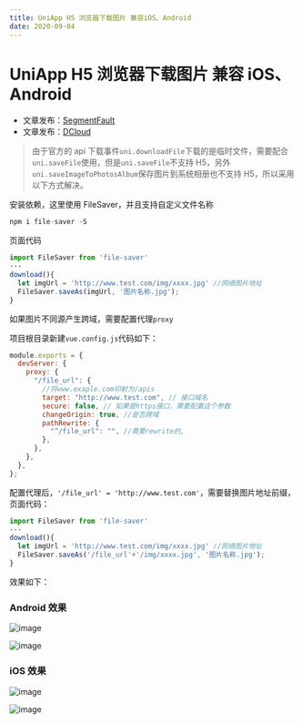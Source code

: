 ```yaml
---
title: UniApp H5 浏览器下载图片 兼容iOS、Android
date: 2020-09-04
---
```


# UniApp H5 浏览器下载图片 兼容 iOS、Android

- 文章发布：[SegmentFault](https://segmentfault.com/a/1190000023890043)
- 文章发布：[DCloud](https://ask.dcloud.net.cn/article/37734)

> 由于官方的 api 下载事件`uni.downloadFile`下载的是临时文件，需要配合`uni.saveFile`使用，但是`uni.saveFile`不支持 H5，另外`uni.saveImageToPhotosAlbum`保存图片到系统相册也不支持 H5，所以采用以下方式解决。

安装依赖，这里使用 FileSaver，并且支持自定义文件名称

```javascript
npm i file-saver -S
```

页面代码

```javascript
import FileSaver from 'file-saver'
···
download(){
  let imgUrl = 'http://www.test.com/img/xxxx.jpg' //网络图片地址
  FileSaver.saveAs(imgUrl, '图片名称.jpg');
}
```

如果图片不同源产生跨域，需要配置代理`proxy`

项目根目录新建`vue.config.js`代码如下：

```javascript
module.exports = {
  devServer: {
    proxy: {
      "/file_url": {
        //将www.exaple.com印射为/apis
        target: "http://www.test.com", // 接口域名
        secure: false, // 如果是https接口，需要配置这个参数
        changeOrigin: true, //是否跨域
        pathRewrite: {
          "^/file_url": "", //需要rewrite的,
        },
      },
    },
  },
};
```

配置代理后，`'/file_url' = 'http://www.test.com'`，需要替换图片地址前缀，页面代码：

```javascript
import FileSaver from 'file-saver'
···
download(){
  let imgUrl = 'http://www.test.com/img/xxxx.jpg' //网络图片地址
  FileSaver.saveAs('/file_url'+'/img/xxxx.jpg', '图片名称.jpg');
}
```

效果如下：

### Android 效果

![image](https://img.sinea.cn/blog/2020-09-04_img_01.jpg)

![image](https://img.sinea.cn/blog/2020-09-04_img_02.jpg)

### iOS 效果

![image](https://img.sinea.cn/blog/2020-09-04_img_03.jpg)

![image](https://img.sinea.cn/blog/2020-09-04_img_04.jpg)
